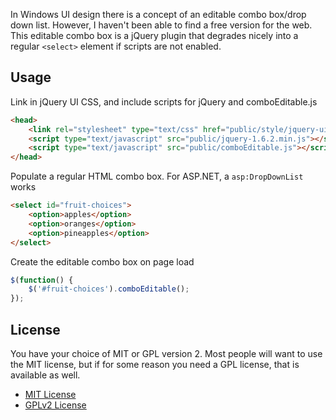 In Windows UI design there is a concept of an editable combo box/drop down list. However, I haven't been able to find a free version for the web. This editable combo box is a jQuery plugin that degrades nicely into a regular `<select>` element if scripts are not enabled. 

Usage
-----------------

Link in jQuery UI CSS, and include scripts for jQuery and comboEditable.js

```html
<head>
	<link rel="stylesheet" type="text/css" href="public/style/jquery-ui-1.8.16.custom.css">
	<script type="text/javascript" src="public/jquery-1.6.2.min.js"></script>
	<script type="text/javascript" src="public/comboEditable.js"></script>
</head>
```

Populate a regular HTML combo box. For ASP.NET, a `asp:DropDownList` works

```html
<select id="fruit-choices">
	<option>apples</option>
	<option>oranges</option>
	<option>pineapples</option>
</select>
```

Create the editable combo box on page load

```javascript
$(function() {
	$('#fruit-choices').comboEditable();
});
```


License
-----------------

You have your choice of MIT or GPL version 2. Most people will want to use the MIT license, but if for some reason you need a GPL license, that is available as well.

* [MIT License](http://www.opensource.org/licenses/mit-license.php)
* [GPLv2 License](http://www.gnu.org/licenses/gpl-2.0.html)
